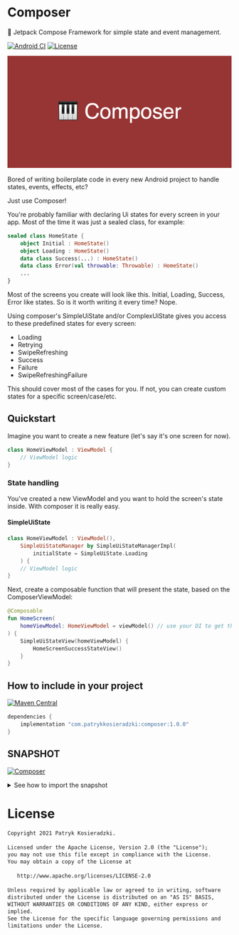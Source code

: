 # Composer

🎹 Jetpack Compose Framework for simple state and event management.

[![Android CI](https://github.com/k0siara/composer/actions/workflows/android.yml/badge.svg)](https://github.com/k0siara/composer/actions/workflows/android.yml)
[![License](https://img.shields.io/github/license/k0siara/composer.svg)](https://www.apache.org/licenses/LICENSE-2.0)
<!-- [![Maven Central](https://img.shields.io/maven-central/v/com.patrykkosieradzki/composer.svg?label=Maven%20Central)](https://search.maven.org/search?q=g:%22com.patrykkosieradzki%22%20AND%20a:%composer%22) -->

![Jetpack Compose Framework for simple state and event management](/assets/composer_banner.png)

Bored of writing boilerplate code in every new Android project to handle states, events, effects, etc?

Just use Composer!

You're probably familiar with declaring Ui states for every screen in your app. Most of the time it was just a sealed class, for example:
```kotlin
sealed class HomeState {
    object Initial : HomeState()
    object Loading : HomeState()
    data class Success(...) : HomeState()
    data class Error(val throwable: Throwable) : HomeState()
    ...
}
```

Most of the screens you create will look like this. Initial, Loading, Success, Error like states. So is it worth writing it every time? Nope.

Using composer's SimpleUiState and/or ComplexUiState gives you access to these predefined states for every screen:

- Loading
- Retrying
- SwipeRefreshing
- Success
- Failure
- SwipeRefreshingFailure

This should cover most of the cases for you. If not, you can create custom states for a specific screen/case/etc.

## Quickstart

Imagine you want to create a new feature (let's say it's one screen for now).

```kotlin
class HomeViewModel : ViewModel {
    // ViewModel logic
}
```

### State handling

You've created a new ViewModel and you want to hold the screen's state inside. With composer it is really easy.

#### SimpleUiState

```kotlin
class HomeViewModel : ViewModel(),
    SimpleUiStateManager by SimpleUiStateManagerImpl(
        initialState = SimpleUiState.Loading
    ) {
    // ViewModel logic
}
```

Next, create a composable function that will present the state, based on the ComposerViewModel:

```kotlin
@Composable
fun HomeScreen(
    homeViewModel: HomeViewModel = viewModel() // use your DI to get the ViewModel
) {
    SimpleUiStateView(homeViewModel) {
        HomeScreenSuccessStateView()
    }
}
```

## How to include in your project

[![Maven Central](https://img.shields.io/maven-central/v/com.patrykkosieradzki/composer.svg?label=Maven%20Central)](https://search.maven.org/search?q=g:%22com.patrykkosieradzki%22%20AND%20a:%composer%22)

``` groovy
dependencies {
    implementation "com.patrykkosieradzki:composer:1.0.0"
}

```

## SNAPSHOT
[![Composer](https://img.shields.io/static/v1?label=snapshot&message=Composer&logo=apache%20maven&color=C71A36)](https://s01.oss.sonatype.org/content/repositories/snapshots/com/patrykkosieradzki/composer/) <br>

<details>
 <summary>See how to import the snapshot</summary>

### Including the SNAPSHOT
Snapshots of the current development version of Composer are available, which track [the latest versions](https://s01.oss.sonatype.org/content/repositories/snapshots/com/patrykkosieradzki/composer/).

To import snapshot versions on your project, add the code snippet below on your gradle file.
```Gradle
repositories {
   maven { url 'https://s01.oss.sonatype.org/content/repositories/snapshots/' }
}
```

Next, add the below dependency to your **module**'s `build.gradle` file.
```gradle
dependencies {
    implementation "com.patrykkosieradzki:composer:1.0.0-SNAPSHOT"
}
```

</details>

License
=======

    Copyright 2021 Patryk Kosieradzki.

    Licensed under the Apache License, Version 2.0 (the "License");
    you may not use this file except in compliance with the License.
    You may obtain a copy of the License at

       http://www.apache.org/licenses/LICENSE-2.0

    Unless required by applicable law or agreed to in writing, software
    distributed under the License is distributed on an "AS IS" BASIS,
    WITHOUT WARRANTIES OR CONDITIONS OF ANY KIND, either express or implied.
    See the License for the specific language governing permissions and
    limitations under the License.
